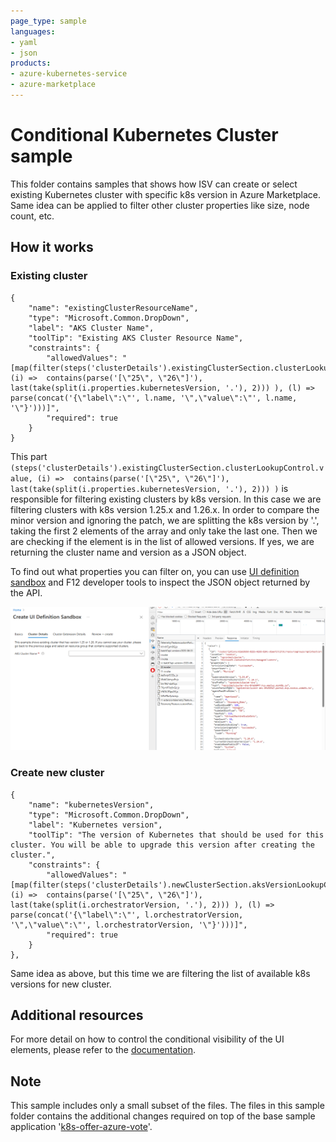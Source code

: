 ```yaml
---
page_type: sample
languages:
- yaml
- json
products:
- azure-kubernetes-service
- azure-marketplace
---
```


# Conditional Kubernetes Cluster sample

This folder contains samples that shows how ISV can create or select existing Kubernetes cluster with specific k8s version in Azure Marketplace. Same idea can be applied to filter other cluster properties like size, node count, etc.

## How it works

### Existing cluster
```
{
    "name": "existingClusterResourceName",
    "type": "Microsoft.Common.DropDown",
    "label": "AKS Cluster Name",
    "toolTip": "Existing AKS Cluster Resource Name",
    "constraints": {
        "allowedValues": "[map(filter(steps('clusterDetails').existingClusterSection.clusterLookupControl.value, (i) =>  contains(parse('[\"25\", \"26\"]'), last(take(split(i.properties.kubernetesVersion, '.'), 2))) ), (l) => parse(concat('{\"label\":\"', l.name, '\",\"value\":\"', l.name, '\"}')))]",
        "required": true
    }
}
```    

This part ``(steps('clusterDetails').existingClusterSection.clusterLookupControl.value, (i) =>  contains(parse('[\"25\", \"26\"]'), last(take(split(i.properties.kubernetesVersion, '.'), 2))) )`` is responsible for filtering existing clusters by k8s version. In this case we are filtering clusters with k8s version 1.25.x and 1.26.x. In order to compare the minor version and ignoring the patch, we are splitting the k8s version by '.', taking the first 2 elements of the array and only take the last one. Then we are checking if the element is in the list of allowed versions. If yes, we are returning the cluster name and version as a JSON object.

To find out what properties you can filter on, you can use [UI definition sandbox](https://portal.azure.com/?feature.customPortal=false#view/Microsoft_Azure_CreateUIDef/SandboxBlade) and F12 developer tools to inspect the JSON object returned by the API.

![UI Definition Sandbox](./images/UI-Definition-Sandbox.PNG)

### Create new cluster
```
{
    "name": "kubernetesVersion",
    "type": "Microsoft.Common.DropDown",
    "label": "Kubernetes version",
    "toolTip": "The version of Kubernetes that should be used for this cluster. You will be able to upgrade this version after creating the cluster.",
    "constraints": {
        "allowedValues": "[map(filter(steps('clusterDetails').newClusterSection.aksVersionLookupControl.properties.orchestrators, (i) =>  contains(parse('[\"25\", \"26\"]'), last(take(split(i.orchestratorVersion, '.'), 2))) ), (l) => parse(concat('{\"label\":\"', l.orchestratorVersion, '\",\"value\":\"', l.orchestratorVersion, '\"}')))]",
        "required": true
    }
},
```

Same idea as above, but this time we are filtering the list of available k8s versions for new cluster.

## Additional resources
For more detail on how to control the conditional visibility of the UI elements, please refer to the [documentation](https://learn.microsoft.com/en-us/azure/azure-resource-manager/managed-applications/create-uidefinition-functions).

## Note
This sample includes only a small subset of the files. The files in this sample folder contains the additional changes required on top of the base sample application '[k8s-offer-azure-vote](../k8s-offer-azure-vote/)'.